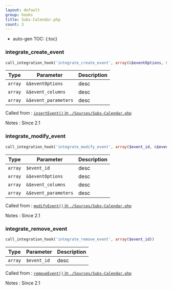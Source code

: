 ```yaml
---
layout: default
group: hooks
title: Subs-Calendar.php
count: 3
---
```

* auto-gen TOC:
{:toc}
### integrate_create_event

```php
call_integration_hook('integrate_create_event', array(&$eventOptions, &$event_columns, &$event_parameters))
```

Type|Parameter|Description
---|---|---
`array`|`&$eventOptions`|desc
`array`|`&$event_columns`|desc
`array`|`&$event_parameters`|desc

Called from
: [`insertEvent()` in `./Sources/Subs-Calendar.php`](../docs/subs-calendar.html#insertevent)

Notes
: Since 2.1

### integrate_modify_event

```php
call_integration_hook('integrate_modify_event', array($event_id, &$eventOptions, &$event_columns, &$event_parameters))
```

Type|Parameter|Description
---|---|---
`array`|`$event_id`|desc
`array`|`&$eventOptions`|desc
`array`|`&$event_columns`|desc
`array`|`&$event_parameters`|desc

Called from
: [`modifyEvent()` in `./Sources/Subs-Calendar.php`](../docs/subs-calendar.html#modifyevent)

Notes
: Since 2.1

### integrate_remove_event

```php
call_integration_hook('integrate_remove_event', array($event_id))
```

Type|Parameter|Description
---|---|---
`array`|`$event_id`|desc

Called from
: [`removeEvent()` in `./Sources/Subs-Calendar.php`](../docs/subs-calendar.html#removeevent)

Notes
: Since 2.1

